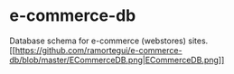 # e-commerce-db
Database schema for e-commerce (webstores) sites.
[[https://github.com/ramortegui/e-commerce-db/blob/master/ECommerceDB.png|ECommerceDB.png]]
